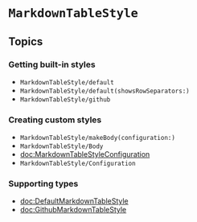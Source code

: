 # ``MarkdownTableStyle``

## Topics

### Getting built-in styles

- ``MarkdownTableStyle/default``
- ``MarkdownTableStyle/default(showsRowSeparators:)``
- ``MarkdownTableStyle/github``

### Creating custom styles

- ``MarkdownTableStyle/makeBody(configuration:)``
- ``MarkdownTableStyle/Body``
- <doc:MarkdownTableStyleConfiguration>
- ``MarkdownTableStyle/Configuration``

### Supporting types

- <doc:DefaultMarkdownTableStyle>
- <doc:GithubMarkdownTableStyle>
